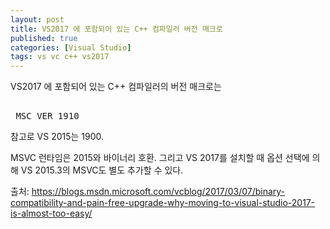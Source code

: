 ```yaml
---
layout: post
title: VS2017 에 포함되어 있는 C++ 컴파일러 버전 매크로
published: true
categories: [Visual Studio]
tags: vs vc c++ vs2017
---
```

VS2017 에 포함되어 있는 C++ 컴파일러의 버전 매크로는 

<pre> 
_MSC_VER 1910  
</pre>  
    
참고로 VS 2015는 1900.  
  
MSVC 런타임은 2015와 바이너리 호환. 
그리고 VS 2017를 설치할 때 옵션 선택에 의해 VS 2015.3의 MSVC도 별도 추가할 수 있다.
  


출처: https://blogs.msdn.microsoft.com/vcblog/2017/03/07/binary-compatibility-and-pain-free-upgrade-why-moving-to-visual-studio-2017-is-almost-too-easy/